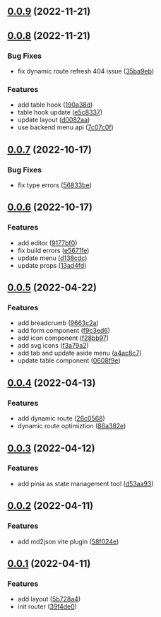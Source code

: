 ## [0.0.9](https://gitee.com/paul-xiao/dcv_next/compare/v0.0.8...v0.0.9) (2022-11-21)

## [0.0.8](https://gitee.com/paul-xiao/dcv_next/compare/v0.0.7...v0.0.8) (2022-11-21)

### Bug Fixes

- fix dynamic route refresh 404 issue ([35ba9eb](https://gitee.com/paul-xiao/dcv_next/commits/35ba9eb1b5bf09583a44e0752414f631eacda1d8))

### Features

- add table hook ([190a38d](https://gitee.com/paul-xiao/dcv_next/commits/190a38d9065e79f8941070e325584d266dc20bda))
- table hook update ([e5c8337](https://gitee.com/paul-xiao/dcv_next/commits/e5c83376d77cbbb5d79a09e6da25e0c9ae6c84d1))
- update layout ([d0082aa](https://gitee.com/paul-xiao/dcv_next/commits/d0082aaf19f409ac6d85e31ae62828cad0570dea))
- use backend menu api ([7c07c0f](https://gitee.com/paul-xiao/dcv_next/commits/7c07c0f4b59ab17d6b4c316a4d077ce9a6f8d8bd))

## [0.0.7](http://10.1.192.34/fed/dcv_next/compare/v0.0.6...v0.0.7) (2022-10-17)

### Bug Fixes

- fix type errors ([56833be](http://10.1.192.34/fed/dcv_next/commits/56833becca1c8bb7a0aa4a5f4e5db3a82564a06f))

## [0.0.6](http://10.1.192.34/fed/dcv_next/compare/v0.0.5...v0.0.6) (2022-10-17)

### Features

- add editor ([9177bf0](http://10.1.192.34/fed/dcv_next/commits/9177bf06cf3a10122553989b0bf9084580392deb))
- fix build errors ([e5671fe](http://10.1.192.34/fed/dcv_next/commits/e5671feaef14e3df4e68937beb73cfad0919edcc))
- update menu ([d138cdc](http://10.1.192.34/fed/dcv_next/commits/d138cdca93a914fcfe4503d3e52da01db7290e23))
- update props ([13ad4fd](http://10.1.192.34/fed/dcv_next/commits/13ad4fd3ce75e5e4ff107fc3abf96de590503966))

## [0.0.5](http://10.1.192.34/fed/dcv_next/compare/v0.0.4...v0.0.5) (2022-04-22)

### Features

- add breadcrumb ([9663c2a](http://10.1.192.34/fed/dcv_next/commits/9663c2ae41ec24f707d20eae53ad40d9739f39a8))
- add form component ([f9c3ed6](http://10.1.192.34/fed/dcv_next/commits/f9c3ed6b8096779c1effa4ee76752a8b8eb1b721))
- add icon component ([f28bb97](http://10.1.192.34/fed/dcv_next/commits/f28bb97832da29591f939bc2d1951ad17366fe2e))
- add svg icons ([f3a79a2](http://10.1.192.34/fed/dcv_next/commits/f3a79a28be0ec1b812a30d698bbc164adb98f692))
- add tab and update aside menu ([a4ac8c7](http://10.1.192.34/fed/dcv_next/commits/a4ac8c73290173e489f95e44d481df77f6bfeeb1))
- update table component ([0608f9e](http://10.1.192.34/fed/dcv_next/commits/0608f9eb0ecbbdcdc81314612ecd518187160f6a))

## [0.0.4](http://10.1.192.34/fed/dcv_next/compare/v0.0.3...v0.0.4) (2022-04-13)

### Features

- add dynamic route ([26c0568](http://10.1.192.34/fed/dcv_next/commits/26c0568a5670d12853124032fc7e8aca09cd2f8e))
- dynamic route optimiztion ([86a382e](http://10.1.192.34/fed/dcv_next/commits/86a382ef52cd5e6aefa38884078c4d77b23720f3))

## [0.0.3](http://10.1.192.34/fed/dcv_next/compare/v0.0.2...v0.0.3) (2022-04-12)

### Features

- add pinia as state management tool ([d53aa93](http://10.1.192.34/fed/dcv_next/commits/d53aa933fb52eb13f9ef84b51ba0af0a06dc3bd0))

## [0.0.2](http://10.1.192.34/fed/dcv_next/compare/v0.0.1...v0.0.2) (2022-04-11)

### Features

- add md2json vite plugin ([58f024e](http://10.1.192.34/fed/dcv_next/commits/58f024e8f726272cde064e436caa870a659aa1ca))

## [0.0.1](http://10.1.192.34/fed/dcv_next/compare/5b728a49bc5d85098a6e651ca7a272ecf64d1f3b...v0.0.1) (2022-04-11)

### Features

- add layout ([5b728a4](http://10.1.192.34/fed/dcv_next/commits/5b728a49bc5d85098a6e651ca7a272ecf64d1f3b))
- init router ([39f4de0](http://10.1.192.34/fed/dcv_next/commits/39f4de06860323847e5b53d2027f666dacc5abff))
